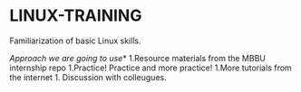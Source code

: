 # LINUX-TRAINING
Familiarization of basic Linux skills.

*Approach we are going to use**
    1.Resource materials from the MBBU internship repo
    1.Practice! Practice and more practice!
    1.More tutorials from the internet
    1. Discussion with colleugues.
